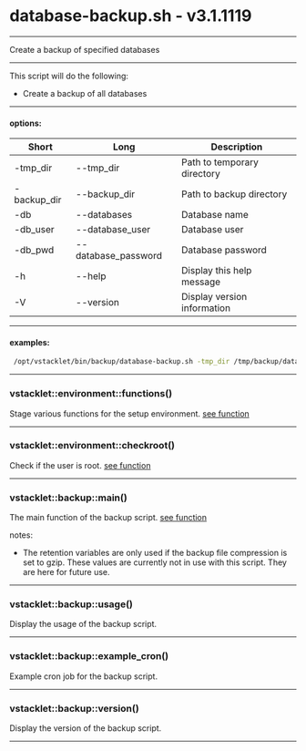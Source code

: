 # database-backup.sh - v3.1.1119


---

Create a backup of specified databases

---

This script will do the following:
- Create a backup of all databases

---

#### options:
| Short | Long                       | Description
| ----- | -------------------------- | ------------------------------------------
|  -tmp_dir | --tmp_dir             | Path to temporary directory
|  -backup_dir | --backup_dir       | Path to backup directory
|  -db | --databases                | Database name
|  -db_user | --database_user       | Database user
|  -db_pwd | --database_password    | Database password
|  -h | --help                      | Display this help message
|  -V | --version                   | Display version information

---

#### examples:
```bash
 /opt/vstacklet/bin/backup/database-backup.sh -tmp_dir /tmp/backup/databases/ -backup_dir /backup/databases/ -db database_name -db_user database_user -db_pwd database_password
```

---



### vstacklet::environment::functions()

Stage various functions for the setup environment. [see function](https://github.com/JMSDOnline/vstacklet/blob/development/bin/backup/database-backup.sh#L54-L134)

---

### vstacklet::environment::checkroot()

Check if the user is root. [see function](https://github.com/JMSDOnline/vstacklet/blob/development/bin/backup/database-backup.sh#L140-L145)

---

### vstacklet::backup::main()

The main function of the backup script. [see function](https://github.com/JMSDOnline/vstacklet/blob/development/bin/backup/database-backup.sh#L157-L358)

notes:
- The retention variables are only used if the backup file compression is set to gzip.
These values are currently not in use with this script. They are here for future use.

---

### vstacklet::backup::usage()

Display the usage of the backup script.

---

### vstacklet::backup::example_cron()

Example cron job for the backup script.

---

### vstacklet::backup::version()

Display the version of the backup script.

---


